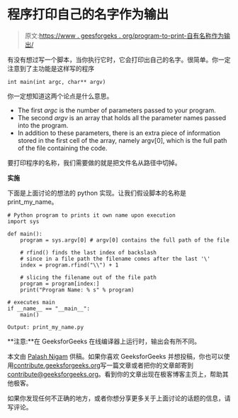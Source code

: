 # 程序打印自己的名字作为输出

> 原文:[https://www . geesforgeks . org/program-to-print-自有名称作为输出/](https://www.geeksforgeeks.org/program-to-print-its-own-name-as-output/)

有没有想过写一个脚本，当你执行它时，它会打印出自己的名字。很简单。你一定注意到了主功能是这样写的程序

```
int main(int argc, char** argv)
```

你一定想知道这两个论点是什么意思。

*   The first *argc* is the number of parameters passed to your program.
*   The second *argv* is an array that holds all the parameter names passed into the program.
*   In addition to these parameters, there is an extra piece of information stored in the first cell of the array, namely argv[0], which is the full path of the file containing the code.

要打印程序的名称，我们需要做的就是把文件名从路径中切掉。

**实施**

下面是上面讨论的想法的 python 实现。让我们假设脚本的名称是 print_my_name。

```
# Python program to prints it own name upon execution
import sys

def main():
    program = sys.argv[0] # argv[0] contains the full path of the file

    # rfind() finds the last index of backslash
    # since in a file path the filename comes after the last '\'
    index = program.rfind("\\") + 1

    # slicing the filename out of the file path
    program = program[index:]
    print("Program Name: % s" % program)

# executes main
if __name__ == "__main__":
    main()
```

```
Output: print_my_name.py
```

**注意:**在 GeeksforGeeks 在线编译器上运行时，输出会有所不同。

本文由 [Palash Nigam](https://www.linkedin.com/in/palash25) 供稿。如果你喜欢 GeeksforGeeks 并想投稿，你也可以使用[contribute.geeksforgeeks.org](http://www.contribute.geeksforgeeks.org)写一篇文章或者把你的文章邮寄到 contribute@geeksforgeeks.org。看到你的文章出现在极客博客主页上，帮助其他极客。

如果你发现任何不正确的地方，或者你想分享更多关于上面讨论的话题的信息，请写评论。